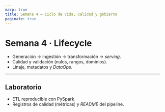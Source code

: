 ```yaml
---
marp: true
title: Semana 4 — Ciclo de vida, calidad y gobierno
paginate: true
---
```

# Semana 4 · Lifecycle
- Generación → ingestión → transformación → *serving*.
- Calidad y validación (nulos, rangos, dominios).
- Linaje, metadatos y *DataOps*.

---
## Laboratorio
- ETL reproducible con PySpark.
- Registros de calidad (métricas) y *README* del pipeline.
